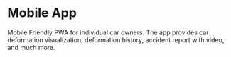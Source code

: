 # Mobile App

Mobile Friendly PWA for individual car owners.
The app provides car deformation visualization, deformation history, accident report with video, and much more.
